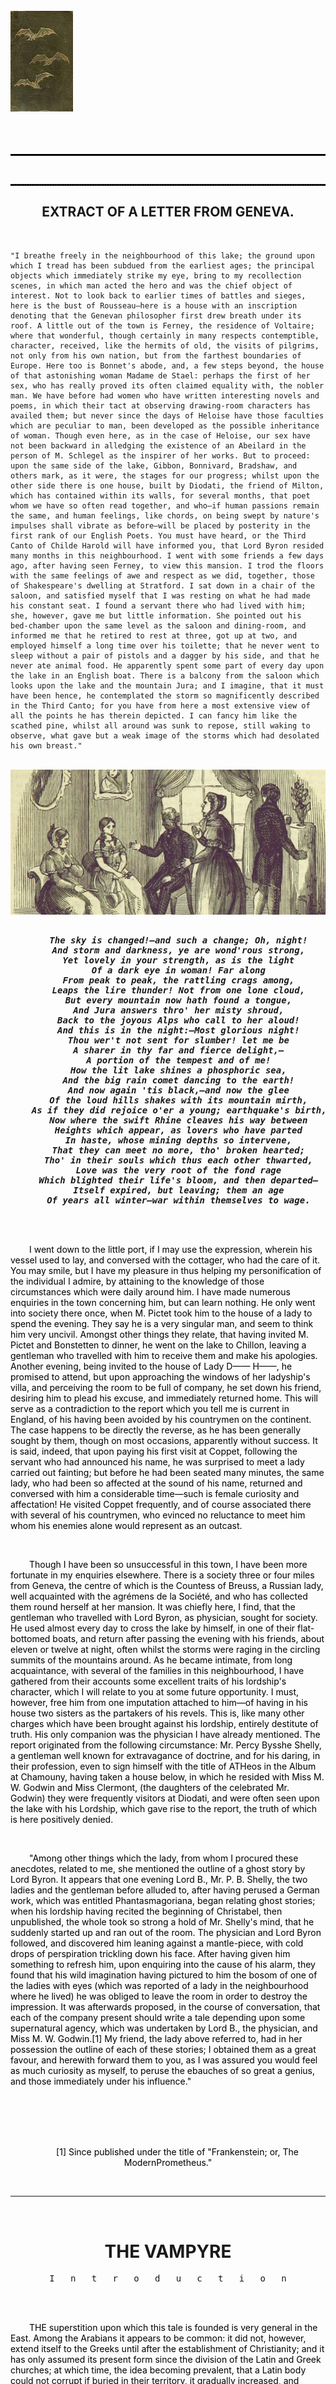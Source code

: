<html>
<head>
    <title>The Vampyre;A Tale</title>
    <!--Font style should be in head-->
    <style>
        p {
          color: rgb(0, 0, 0);
          text-indent: 30px;
          
        }
        </style>
</head>

<body style="background-color: rgb(229, 222, 157) ;">
        <!--My Info-->
        <pre style="color: rgb(5, 59, 5) ""><b>
                Name    : Anonto Kumar Borman Dipu
                Id      : 213-15-4299
                Section : PC-B

                Subject         : Writing an E-book
                Book Name       : The Vampyre;A Tale.
                Author          : John William Polidori
                <!--Hyper link practice: in hyperlink id tag we put (#) but declaring id we dont put #.Exp: #C2 in href but id=C2 -->
                Discription     : <p > <a href="#C2"><button>Click</button> </a></p>
                First page      : <p> <a href="#C3"><button>Click</button></a></p>
                Last page       : <p> <a href="#C4"><button>Click</button> </a></p>
             </b>
        </pre>
        <br>
        <br>
        <br>
        <!--Book Cover-->
        <img src="the_vampyre.webp"width="450px">
        <br>
        <br>
        <hr>
        <!--Font size declare-->
        <style>
                      h1{
                font-size:"400px "
        }
        </style>
        <br>
        <br>
  
<h1 id="C2" align="center"><i>The Vampyre;A tale.</i></h1>
<h2 align="center">By John William Polidori</h2>
<br>
<h4 align="center">LONDON</br>PRINTED FOR SHERWOOD, NEELY, AND JONES PATERNOSTER ROW</br><br>1819</h4>
<br>
<h5 align="center">[Entered at Stationers' Hall, March 27, 1819]<br>Gillet, Printer, Crown Court, Fleet Street,<br> London.</h5>

<!--Display image in center-->
<style>
    img {
      display: block;
      margin-left: auto;
      margin-right: auto;
    }
    </style>
 <!------------------------->
 <br>
 <br>
<br>
<br>
<br>
<br>
<br>
<br>
<br>
<img src="bat.jpeg" class="center"width="100px" >
<br>
<br>
<br>
<br>

<style>hr.new1{border-top:2px solid black }</style>
<hr class="new1"> <!---Calling-->
<br>

<!--Main story: -->

<style>hr.new2 { border-top: 2px dotted black;}</style>
<hr class="new2"><!---Calling-->
<h2 id="C3" align="center">EXTRACT  OF  A   LETTER  FROM    GENEVA.</h2>
<br>
<div class="chapter">
<p>


    "I breathe freely in the neighbourhood of this lake; the ground upon
    which I tread has been subdued from the earliest ages; the principal
    objects which immediately strike my eye, bring to my recollection
    scenes, in which man acted the hero and was the chief object of
    interest. Not to look back to earlier times of battles and sieges,
    here is the bust of Rousseau—here is a house with an inscription
    denoting that the Genevan philosopher first drew breath under its
    roof. A little out of the town is Ferney, the residence of Voltaire;
    where that wonderful, though certainly in many respects contemptible,
    character, received, like the hermits of old, the visits of pilgrims,
    not only from his own nation, but from the farthest boundaries of
    Europe. Here too is Bonnet's abode, and, a few steps beyond, the house
    of that astonishing woman Madame de Stael: perhaps the first of her
    sex, who has really proved its often claimed equality with, the nobler
    man. We have before had women who have written interesting novels and
    poems, in which their tact at observing drawing-room characters has
    availed them; but never since the days of Heloise have those faculties
    which are peculiar to man, been developed as the possible inheritance
    of woman. Though even here, as in the case of Heloise, our sex have
    not been backward in alledging the existence of an Abeilard in the
    person of M. Schlegel as the inspirer of her works. But to proceed:
    upon the same side of the lake, Gibbon, Bonnivard, Bradshaw, and
    others mark, as it were, the stages for our progress; whilst upon the
    other side there is one house, built by Diodati, the friend of Milton,
    which has contained within its walls, for several months, that poet
    whom we have so often read together, and who—if human passions remain
    the same, and human feelings, like chords, on being swept by nature's
    impulses shall vibrate as before—will be placed by posterity in the
    first rank of our English Poets. You must have heard, or the Third
    Canto of Childe Harold will have informed you, that Lord Byron resided
    many months in this neighbourhood. I went with some friends a few days
    ago, after having seen Ferney, to view this mansion. I trod the floors
    with the same feelings of awe and respect as we did, together, those
    of Shakespeare's dwelling at Stratford. I sat down in a chair of the
    saloon, and satisfied myself that I was resting on what he had made
    his constant seat. I found a servant there who had lived with him;
    she, however, gave me but little information. She pointed out his
    bed-chamber upon the same level as the saloon and dining-room, and
    informed me that he retired to rest at three, got up at two, and
    employed himself a long time over his toilette; that he never went to
    sleep without a pair of pistols and a dagger by his side, and that he
    never ate animal food. He apparently spent some part of every day upon
    the lake in an English boat. There is a balcony from the saloon which
    looks upon the lake and the mountain Jura; and I imagine, that it must
    have been hence, he contemplated the storm so magnificently described
    in the Third Canto; for you have from here a most extensive view of
    all the points he has therein depicted. I can fancy him like the
    scathed pine, whilst all around was sunk to repose, still waking to
    observe, what gave but a weak image of the storms which had desolated
    his own breast."
</p>
</div>
<br>
<img src="The-Vampyre.jpg">
<!--Background image-->
<style>
        
        pre{
                background-image: url(poem.jpg);
        }
        pre{
                font-size:"40px";
        }
</style>

<pre align="center"><i><b>
    The sky is changed!—and such a change; Oh, night!
    And storm and darkness, ye are wond'rous strong,
    Yet lovely in your strength, as is the light
    Of a dark eye in woman! Far along
    From peak to peak, the rattling crags among,
    Leaps the lire thunder! Not from one lone cloud,
    But every mountain now hath found a tongue,
    And Jura answers thro' her misty shroud,
    Back to the joyous Alps who call to her aloud!
    And this is in the night:—Most glorious night!
    Thou wer't not sent for slumber! let me be
    A sharer in thy far and fierce delight,—
    A portion of the tempest and of me!
    How the lit lake shines a phosphoric sea,
    And the big rain comet dancing to the earth!
    And now again 'tis black,—and now the glee
    Of the loud hills shakes with its mountain mirth,
    As if they did rejoice o'er a young; earthquake's birth,
    Now where the swift Rhine cleaves his way between
    Heights which appear, as lovers who have parted
    In haste, whose mining depths so intervene,
    That they can meet no more, tho' broken hearted;
    Tho' in their souls which thus each other thwarted,
    Love was the very root of the fond rage
    Which blighted their life's bloom, and then departed—
    Itself expired, but leaving; them an age
    Of years all winter—war within themselves to wage.
    </b>
    </i>

</pre>
<p>
    I went down to the little port, if I may use the expression, wherein
his vessel used to lay, and conversed with the cottager, who had the
care of it. You may smile, but I have my pleasure in thus helping my
personification of the individual I admire, by attaining to the
knowledge of those circumstances which were daily around him. I have
made numerous enquiries in the town concerning him, but can learn
nothing. He only went into society there once, when M. Pictet took him
to the house of a lady to spend the evening. They say he is a very
singular man, and seem to think him very uncivil. Amongst other things
they relate, that having invited M. Pictet and Bonstetten to dinner,
he went on the lake to Chillon, leaving a gentleman who travelled with
him to receive them and make his apologies. Another evening, being
invited to the house of Lady D—— H——, he promised to attend,
but upon approaching the windows of her ladyship's villa, and
perceiving the room to be full of company, he set down his friend,
desiring him to plead his excuse, and immediately returned home. This
will serve as a contradiction to the report which you tell me is
current in England, of his having been avoided by his countrymen on
the continent. The case happens to be directly the reverse, as he has
been generally sought by them, though on most occasions, apparently
without success. It is said, indeed, that upon paying his first visit
at Coppet, following the servant who had announced his name, he was
surprised to meet a lady carried out fainting; but before he had been
seated many minutes, the same lady, who had been so affected at the
sound of his name, returned and conversed with him a considerable
time—such is female curiosity and affectation! He visited Coppet
frequently, and of course associated there with several of his
countrymen, who evinced no reluctance to meet him whom his enemies
alone would represent as an outcast.
</p>
<br>
<p>
    
Though I have been so unsuccessful in this town, I have been more
fortunate in my enquiries elsewhere. There is a society three or four
miles from Geneva, the centre of which is the Countess of Breuss, a
Russian lady, well acquainted with the agrémens de la Société, and who
has collected them round herself at her mansion. It was chiefly here,
I find, that the gentleman who travelled with Lord Byron, as
physician, sought for society. He used almost every day to cross the
lake by himself, in one of their flat-bottomed boats, and return after
passing the evening with his friends, about eleven or twelve at night,
often whilst the storms were raging in the circling summits of the
mountains around. As he became intimate, from long acquaintance, with
several of the families in this neighbourhood, I have gathered from
their accounts some excellent traits of his lordship's character,
which I will relate to you at some future opportunity. I must,
however, free him from one imputation attached to him—of having in
his house two sisters as the partakers of his revels. This is, like
many other charges which have been brought against his lordship,
entirely destitute of truth. His only companion was the physician I
have already mentioned. The report originated from the following
circumstance: Mr. Percy Bysshe Shelly, a gentleman well known for
extravagance of doctrine, and for his daring, in their profession,
even to sign himself with the title of ATHeos in the Album at
Chamouny, having taken a house below, in which he resided with Miss M.
W. Godwin and Miss Clermont, (the daughters of the celebrated Mr.
Godwin) they were frequently visitors at Diodati, and were often seen
upon the lake with his Lordship, which gave rise to the report, the
truth of which is here positively denied.

</p>
<br>
<p>
    "Among other things which the lady, from whom I procured these
    anecdotes, related to me, she mentioned the outline of a ghost story
    by Lord Byron. It appears that one evening Lord B., Mr. P. B. Shelly,
    the two ladies and the gentleman before alluded to, after having
    perused a German work, which was entitled Phantasmagoriana, began
    relating ghost stories; when his lordship having recited the beginning
    of Christabel, then unpublished, the whole took so strong a hold of
    Mr. Shelly's mind, that he suddenly started up and ran out of the
    room. The physician and Lord Byron followed, and discovered him
    leaning against a mantle-piece, with cold drops of perspiration
    trickling down his face. After having given him something to refresh
    him, upon enquiring into the cause of his alarm, they found that his
    wild imagination having pictured to him the bosom of one of the ladies
    with eyes (which was reported of a lady in the neighbourhood where he
    lived) he was obliged to leave the room in order to destroy the
    impression. It was afterwards proposed, in the course of conversation,
    that each of the company present should write a tale depending upon
    some supernatural agency, which was undertaken by Lord B., the
    physician, and Miss M. W. Godwin.[1] My friend, the lady above
    referred to, had in her possession the outline of each of these
    stories; I obtained them as a great favour, and herewith forward them
    to you, as I was assured you would feel as much curiosity as myself,
    to peruse the ebauches of so great a genius, and those immediately
    under his influence."
</p>
<br>
<br>
<br>
<br>
<!--Footnote-->
<p align="center" class="footnote">[1] Since published under the title of "Frankenstein; or, The ModernPrometheus."</p>
<br>
<hr>
<br>
<h1 align="center">THE VAMPYRE</h1>
<pre align="center">I   n   t   r   o   d   u   c   t   i   o   n</pre>
<br>
<br>
<p>
    THE superstition upon which this tale is founded is very general in
the East. Among the Arabians it appears to be common: it did not,
however, extend itself to the Greeks until after the establishment of
Christianity; and it has only assumed its present form since the
division of the Latin and Greek churches; at which time, the idea
becoming prevalent, that a Latin body could not corrupt if buried in
their territory, it gradually increased, and formed the subject of
many wonderful stories, still extant, of the dead rising from their
graves, and feeding upon the blood of the young and beautiful. In the
West it spread, with some slight variation, all over Hungary, Poland,
Austria, and Lorraine, where the belief existed, that vampyres nightly
imbibed a certain portion of the blood of their victims, who became
emaciated, lost their strength, and speedily died of consumptions;
whilst these human blood-suckers fattened—and their veins became
distended to such a state of repletion, as to cause the blood to flow
from all the passages of their bodies, and even from the very pores of
their skins.
</p>
<p>
    
In the London Journal, of March, 1732, is a curious, and, of course,
credible account of a particular case of vampyrism, which is stated to
have occurred at Madreyga, in Hungary. It appears, that upon an
examination of the commander-in-chief and magistrates of the place,
they positively and unanimously affirmed, that, about five years
before, a certain Heyduke, named Arnold Paul, had been heard to say,
that, at Cassovia, on the frontiers of the Turkish Servia, he had been
tormented by a vampyre, but had found a way to rid himself of the
evil, by eating some of the earth out of the vampyre's grave, and
rubbing himself with his blood. This precaution, however, did not
prevent him from becoming a vampyre[2] himself; for, about twenty or
thirty days after his death and burial, many persons complained of
having been tormented by him, and a deposition was made, that four
persons had been deprived of life by his attacks. To prevent further
mischief, the inhabitants having consulted their Hadagni,[3] took up
the body, and found it (as is supposed to be usual in cases of
vampyrism) fresh, and entirely free from corruption, and emitting at
the mouth, nose, and ears, pure and florid blood. Proof having been
thus obtained, they resorted to the accustomed remedy. A stake was
driven entirely through the heart and body of Arnold Paul, at which he
is reported to have cried out as dreadfully as if he had been alive.
This done, they cut off his head, burned his body, and threw the ashes
into his grave. The same measures were adopted with the corses of
those persons who had previously died from vampyrism, lest they
should, in their turn, become agents upon others who survived them.

</p>
<br>
<p align="center"class="footnote">[2] The universal belief is, that a person sucked by a vampyre becomes a vampyre himself, and sucks in his turn.<br> <br>[3] Chief bailiff.</p>
<br>
<br>
<p>
    
This monstrous rodomontade is here related, because it seems better
adapted to illustrate the subject of the present observations than any
other instance which could be adduced. In many parts of Greece it is
considered as a sort of punishment after death, for some heinous crime
committed whilst in existence, that the deceased is not only doomed to
vampyrise, but compelled to confine his infernal visitations solely to
those beings he loved most while upon earth—those to whom he was bound
by ties of kindred and affection.—A supposition alluded to in the
"Giaour."

</p>
<br>
<br>
<pre align="center"><i><b>
    But first on earth, as Vampyre sent,
         Thy corse shall from its tomb be rent;
Then ghastly haunt the native place,
        And suck the blood of all thy race;
There from thy daughter, sister, wife,
        At midnight drain the stream of life;
Yet loathe the banquet which perforce
        Must feed thy livid living corse,
Thy victims, ere they yet expire,
        Shall know the demon for their sire;
As cursing thee, thou cursing them,
        Thy flowers are withered on the stem.
But one that for thy crime must fall,
        The youngest, best beloved of all,
Shall bless thee with a father's name—
        That word shall wrap thy heart in flame!
Yet thou must end thy task and mark
        Her cheek's last tinge—her eye's last spark,
And the last glassy glance must view
        Which freezes o'er its lifeless blue;
Then with unhallowed hand shall tear
        The tresses of her yellow hair,
Of which, in life a lock when shorn
        Affection's fondest pledge was worn—
But now is borne away by thee
        Memorial of thine agony!
Yet with thine own best blood shall drip;
        Thy gnashing tooth, and haggard lip;
Then stalking to thy sullen grave,
        Go—and with Gouls and Afrits rave,
Till these in horror shrink away
        From spectre more accursed than they.
        </b>
</i>
</pre>
<br>
<p>
    
Mr. Southey has also introduced in his wild but beautiful poem of
"Thalaba," the vampyre corse of the Arabian maid Oneiza, who is
represented as having returned from the grave for the purpose of
tormenting him she best loved whilst in existence. But this cannot be
supposed to have resulted from the sinfulness of her life, she being
pourtrayed throughout the whole of the tale as a complete type of
purity and innocence. The veracious Tournefort gives a long account in
his travels of several astonishing cases of vampyrism, to which he
pretends to have been an eyewitness; and Calmet, in his great work
upon this subject, besides a variety of anecdotes, and traditionary
narratives illustrative of its effects, has put forth some learned
dissertations, tending to prove it to be a classical, as well as
barbarian error.
</p>
<p>
Many curious and interesting notices on this singularly horrible
superstition might be added; though the present may suffice for the
limits of a note, necessarily devoted to explanation, and which may
now be concluded by merely remarking, that though the term Vampyre is
the one in most general acceptation, there are several others
synonymous with it, made use of in various parts of the world: as
Vroucolocha, Vardoulacha, Goul, Broucoloka, &amp;c.
</p>
<br>
<br>
<br>
<hr>
<br>
<h1 align="center">THE VAMPYRE</h1>
<br>
<hr align="center">
<br>
<p>
        
IT happened that in the midst of the dissipations attendant upon a
London winter, there appeared at the various parties of the leaders of
the ton a nobleman, more remarkable for his singularities, than his
rank. He gazed upon the mirth around him, as if he could not
participate therein. Apparently, the light laughter of the fair only
attracted his attention, that he might by a look quell it, and throw
fear into those breasts where thoughtlessness reigned. Those who felt
this sensation of awe, could not explain whence it arose: some
attributed it to the dead grey eye, which, fixing upon the object's
face, did not seem to penetrate, and at one glance to pierce through
to the inward workings of the heart; but fell upon the cheek with a
leaden ray that weighed upon the skin it could not pass. His
peculiarities caused him to be invited to every house; all wished to
see him, and those who had been accustomed to violent excitement, and
now felt the weight of ennui, were pleased at having something in
their presence capable of engaging their attention. In spite of the
deadly hue of his face, which never gained a warmer tint, either from
the blush of modesty, or from the strong emotion of passion, though
its form and outline were beautiful, many of the female hunters after
notoriety attempted to win his attentions, and gain, at least, some
marks of what they might term affection: Lady Mercer, who had been the
mockery of every monster shewn in drawing-rooms since her marriage,
threw herself in his way, and did all but put on the dress of a
mountebank, to attract his notice:—though in vain:—when she
stood before him, though his eyes were apparently fixed upon her's,
still it seemed as if they were unperceived;—even her unappalled
impudence was baffled, and she left the field. But though the common
adultress could not influence even the guidance of his eyes, it was
not that the female sex was indifferent to him: yet such was the
apparent caution with which he spoke to the virtuous wife and innocent
daughter, that few knew he ever addressed himself to females. He had,
however, the reputation of a winning tongue; and whether it was that
it even overcame the dread of his singular character, or that they
were moved by his apparent hatred of vice, he was as often among those
females who form the boast of their sex from their domestic virtues,
as among those who sully it by their vices.

</p>
<p>

    

        About the same time, there came to London a young gentleman of the
        name of Aubrey: he was an orphan left with an only sister in the
        possession of great wealth, by parents who died while he was yet in
        childhood. Left also to himself by guardians, who thought it their
        duty merely to take care of his fortune, while they relinquished the
        more important charge of his mind to the care of mercenary subalterns,
        he cultivated more his imagination than his judgment. He had, hence,
        that high romantic feeling of honour and candour, which daily ruins so
        many milliners' apprentices. He believed all to sympathise with
        virtue, and thought that vice was thrown in by Providence merely for
        the picturesque effect of the scene, as we see in romances: he thought
        that the misery of a cottage merely consisted in the vesting of
        clothes, which were as warm, but which were better adapted to the
        painter's eye by their irregular folds and various coloured patches.
        He thought, in fine, that the dreams of poets were the realities of
        life. He was handsome, frank, and rich: for these reasons, upon his
        entering into the gay circles, many mothers surrounded him, striving
        which should describe with least truth their languishing or romping
        favourites: the daughters at the same time, by their brightening
        countenances when he approached, and by their sparkling eyes, when he
        opened his lips, soon led him into false notions of his talents and
        his merit. Attached as he was to the romance of his solitary hours,
        he was startled at finding, that, except in the tallow and wax candles
        that flickered, not from the presence of a ghost, but from want of
        snuffing, there was no foundation in real life for any of that
        congeries of pleasing pictures and descriptions contained in those
        volumes, from which he had formed his study. Finding, however, some
        compensation in his gratified vanity, he was about to relinquish his
        dreams, when the extraordinary being we have above described, crossed
        him in his career.
        
</p>

<p>
        
He watched him; and the very impossibility of forming an idea of the
character of a man entirely absorbed in himself, who gave few other
signs of his observation of external objects, than the tacit assent to
their existence, implied by the avoidance of their contact: allowing
his imagination to picture every thing that flattered its propensity
to extravagant ideas, he soon formed this object into the hero of a
romance, and determined to observe the offspring of his fancy, rather
than the person before him. He became acquainted with him, paid him
attentions, and so far advanced upon his notice, that his presence was
always recognised. He gradually learnt that Lord Ruthven's affairs
were embarrassed, and soon found, from the notes of preparation in
—— Street, that he was about to travel. Desirous of gaining some
information respecting this singular character, who, till now, had
only whetted his curiosity, he hinted to his guardians, that it was
time for him to perform the tour, which for many generations has been
thought necessary to enable the young to take some rapid steps in the
career of vice towards putting themselves upon an equality with the
aged, and not allowing them to appear as if fallen from the skies,
whenever scandalous intrigues are mentioned as the subjects of
pleasantry or of praise, according to the degree of skill shewn in
carrying them on. They consented: and Aubrey immediately mentioning
his intentions to Lord Ruthven, was surprised to receive from him a
proposal to join him. Flattered by such a mark of esteem from him,
who, apparently, had nothing in common with other men, he gladly
accepted it, and in a few days they had passed the circling waters.

</p>

<p>
        
Hitherto, Aubrey had had no opportunity of studying Lord Ruthven's
character, and now he found, that, though many more of his actions
were exposed to his view, the results offered different conclusions
from the apparent motives to his conduct. His companion was profuse
in his liberality;—the idle, the vagabond, and the beggar, received
from his hand more than enough to relieve their immediate wants. But
Aubrey could not avoid remarking, that it was not upon the virtuous,
reduced to indigence by the misfortunes attendant even upon virtue,
that he bestowed his alms;—these were sent from the door with
hardly suppressed sneers; but when the profligate came to ask
something, not to relieve his wants, but to allow him to wallow in his
lust, or to sink him still deeper in his iniquity, he was sent away
with rich charity. This was, however, attributed by him to the greater
importunity of the vicious, which generally prevails over the retiring
bashfulness of the virtuous indigent. There was one circumstance about
the charity of his Lordship, which was still more impressed upon his
mind: all those upon whom it was bestowed, inevitably found that there
was a curse upon it, for they were all either led to the scaffold, or
sunk to the lowest and the most abject misery. At Brussels and other
towns through which they passed, Aubrey was surprized at the apparent
eagerness with which his companion sought for the centres of all
fashionable vice; there he entered into all the spirit of the faro
table: he betted, and always gambled with success, except where the
known sharper was his antagonist, and then he lost even more than he
gained; but it was always with the same unchanging face, with which he
generally watched the society around: it was not, however, so when he
encountered the rash youthful novice, or the luckless father of a
numerous family; then his very wish seemed fortune's law—this
apparent abstractedness of mind was laid aside, and his eyes sparkled
with more fire than that of the cat whilst dallying with the
half-dead mouse. In every town, he left the formerly affluent youth,
torn from the circle he adorned, cursing, in the solitude of a
dungeon, the fate that had drawn him within the reach of this fiend;
whilst many a father sat frantic, amidst the speaking looks of mute
hungry children, without a single farthing of his late immense wealth,
wherewith to buy even sufficient to satisfy their present craving. Yet
he took no money from the gambling table; but immediately lost, to the
ruiner of many, the last gilder he had just snatched from the
convulsive grasp of the innocent: this might but be the result of a
certain degree of knowledge, which was not, however, capable of
combating the cunning of the more experienced. Aubrey often wished to
represent this to his friend, and beg him to resign that charity and
pleasure which proved the ruin of all, and did not tend to his own
profit;—but he delayed it—for each day he hoped his friend would
give him some opportunity of speaking frankly and openly to him;
however, this never occurred. Lord Ruthven in his carriage, and amidst
the various wild and rich scenes of nature, was always the same: his
eye spoke less than his lip; and though Aubrey was near the object of
his curiosity, he obtained no greater gratification from it than the
constant excitement of vainly wishing to break that mystery, which to
his exalted imagination began to assume the appearance of something
supernatural.

</p>
<p>
        
They soon arrived at Rome, and Aubrey for a time lost sight of his
companion; he left him in daily attendance upon the morning circle of
an Italian countess, whilst he went in search of the memorials of
another almost deserted city. Whilst he was thus engaged, letters
arrived from England, which he opened with eager impatience; the first
was from his sister, breathing nothing but affection; the others were
from his guardians, the latter astonished him; if it had before
entered into his imagination that there was an evil power resident in
his companion, these seemed to give him sufficient reason for the
belief. His guardians insisted upon his immediately leaving his
friend, and urged, that his character was dreadfully vicious, for that
the possession of irresistible powers of seduction, rendered his
licentious habits more dangerous to society. It had been discovered,
that his contempt for the adultress had not originated in hatred of
her character; but that he had required, to enhance his gratification,
that his victim, the partner of his guilt, should be hurled from the
pinnacle of unsullied virtue, down to the lowest abyss of infamy and
degradation: in fine, that all those females whom he had sought,
apparently on account of their virtue, had, since his departure,
thrown even the mask aside, and had not scrupled to expose the whole
deformity of their vices to the public gaze.

</p>
<p>
        
Aubrey determined upon leaving one, whose character had not yet shown
a single bright point on which to rest the eye. He resolved to invent
some plausible pretext for abandoning him altogether, purposing, in
the mean while, to watch him more closely, and to let no slight
circumstances pass by unnoticed. He entered into the same circle, and
soon perceived, that his Lordship was endeavouring to work upon the
inexperience of the daughter of the lady whose house he chiefly
frequented. In Italy, it is seldom that an unmarried female is met
with in society; he was therefore obliged to carry on his plans in
secret; but Aubrey's eye followed him in all his windings, and soon
discovered that an assignation had been appointed, which would most
likely end in the ruin of an innocent, though thoughtless girl. Losing
no time, he entered the apartment of Lord Ruthven, and abruptly asked
him his intentions with respect to the lady, informing him at the same
time that he was aware of his being about to meet her that very night.
Lord Ruthven answered, that his intentions were such as he supposed
all would have upon such an occasion; and upon being pressed whether
he intended to marry her, merely laughed. Aubrey retired; and,
immediately writing a note, to say, that from that moment he must
decline accompanying his Lordship in the remainder of their proposed
tour, he ordered his servant to seek other apartments, and calling
upon the mother of the lady, informed her of all he knew, not only
with regard to her daughter, but also concerning the character of his
Lordship. The assignation was prevented. Lord Ruthven next day merely
sent his servant to notify his complete assent to a separation; but
did not hint any suspicion of his plans having been foiled by Aubrey's
interposition.

</p>
<p>
        Having left Rome, Aubrey directed his steps towards Greece, and
        crossing the Peninsula, soon found himself at Athens. He then fixed
        his residence in the house of a Greek; and soon occupied himself in
        tracing the faded records of ancient glory upon monuments that
        apparently, ashamed of chronicling the deeds of freemen only before
        slaves, had hidden themselves beneath the sheltering soil or many
        coloured lichen. Under the same roof as himself, existed a being, so
        beautiful and delicate, that she might have formed the model for a
        painter wishing to pourtray on canvass the promised hope of the
        faithful in Mahomet's paradise, save that her eyes spoke too much mind
        for any one to think she could belong to those who had no souls. As
        she danced upon the plain, or tripped along the mountain's side, one
        would have thought the gazelle a poor type of her beauties; for who
        would have exchanged her eye, apparently the eye of animated nature,
        for that sleepy luxurious look of the animal suited but to the taste
        of an epicure. The light step of Ianthe often accompanied Aubrey in
        his search after antiquities, and often would the unconscious girl,
        engaged in the pursuit of a Kashmere butterfly, show the whole beauty
        of her form, floating as it were upon the wind, to the eager gaze of
        him, who forgot the letters he had just decyphered upon an almost
        effaced tablet, in the contemplation of her sylph-like figure. Often
        would her tresses falling, as she flitted around, exhibit in the sun's
        ray such delicately brilliant and swiftly fading hues, it might well
        excuse the forgetfulness of the antiquary, who let escape from his
        mind the very object he had before thought of vital importance to the
        proper interpretation of a passage in Pausanias. But why attempt to
        describe charms which all feel, but none can appreciate?—It was
        innocence, youth, and beauty, unaffected by crowded drawing-rooms and
        stifling balls. Whilst he drew those remains of which he wished to
        preserve a memorial for his future hours, she would stand by, and
        watch the magic effects of his pencil, in tracing the scenes of her
        native place; she would then describe to him the circling dance upon
        the open plain, would paint, to him in all the glowing colours of
        youthful memory, the marriage pomp she remembered viewing in her
        infancy; and then, turning to subjects that had evidently made a
        greater impression upon her mind, would tell him all the supernatural
        tales of her nurse. Her earnestness and apparent belief of what she
        narrated, excited the interest even of Aubrey; and often as she told
        him the tale of the living vampyre, who had passed years amidst his
        friends, and dearest ties, forced every year, by feeding upon the life
        of a lovely female to prolong his existence for the ensuing months,
        his blood would run cold, whilst he attempted to laugh her out of such
        idle and horrible fantasies; but Ianthe cited to him the names of old
        men, who had at last detected one living among themselves, after
        several of their near relatives and children had been found marked
        with the stamp of the fiend's appetite; and when she found him so
        incredulous, she begged of him to believe her, for it had been,
        remarked, that those who had dared to question their existence, always
        had some proof given, which obliged them, with grief and
        heartbreaking, to confess it was true. She detailed to him the
        traditional appearance of these monsters, and his horror was
        increased, by hearing a pretty accurate description of Lord Ruthven;
        he, however, still persisted in persuading her, that there could be no
        truth in her fears, though at the same time he wondered at the many
        coincidences which had all tended to excite a belief in the
        supernatural power of Lord Ruthven.
    <img src="1bce5485b4e763e0cc089f94baf087df--gothic-horror-horror-art.jpg"width="150px">
        

</p>
<p>
       
Aubrey began to attach himself more and more to Ianthe; her innocence,
so contrasted with all the affected virtues of the women among whom he
had sought for his vision of romance, won his heart; and while he
ridiculed the idea of a young man of English habits, marrying an
uneducated Greek girl, still he found himself more and more attached
to the almost fairy form before him. He would tear himself at times
from her, and, forming a plan for some antiquarian research, he would
depart, determined not to return until his object was attained; but he
always found it impossible to fix his attention upon the ruins around
him, whilst in his mind he retained an image that seemed alone the
rightful possessor of his thoughts. Ianthe was unconscious of his
love, and was ever the same frank infantile being he had first known.
She always seemed to part from him with reluctance; but it was because
she had no longer any one with whom she could visit her favourite
haunts, whilst her guardian was occupied in sketching or uncovering
some fragment which had yet escaped the destructive hand of time. She
had appealed to her parents on the subject of Vampyres, and they both,
with several present, affirmed their existence, pale with horror at
the very name. Soon after, Aubrey determined to proceed upon one of
his excursions, which was to detain him for a few hours; when they
heard the name of the place, they all at once begged of him not to
return at night, as he must necessarily pass through a wood, where no
Greek would ever remain, after the day had closed, upon any
consideration. They described it as the resort of the vampyres in
their nocturnal orgies, and denounced the most heavy evils as
impending upon him who dared to cross their path. Aubrey made light of
their representations, and tried to laugh them out of the idea; but
when he saw them shudder at his daring thus to mock a superior,
infernal power, the very name of which apparently made their blood
freeze, he was silent.
<hr class="chap">
<!--Middle underline style-->
 
</p>
<p>
        
Next morning Aubrey set off upon his excursion unattended; he was
surprised to observe the melancholy face of his host, and was
concerned to find that his words, mocking the belief of those horrible
fiends, had inspired them with such terror. When he was about to
depart, Ianthe came to the side of his horse, and earnestly begged of
him to return, ere night allowed the power of these beings to be put
in action;—he promised. He was, however, so occupied in his
research, that he did not perceive that day-light would soon end, and
that in the horizon there was one of those specks which, in the warmer
climates, so rapidly gather into a tremendous mass, and pour all their
rage upon the devoted country.—He at last, however, mounted his
horse, determined to make up by speed for his delay: but it was too
late. Twilight, in these southern climates, is almost unknown;
immediately the sun sets, night begins: and ere he had advanced far,
the power of the storm was above—its echoing thunders had scarcely
an interval of rest—its thick heavy rain forced its way through the
canopying foliage, whilst the blue forked lightning seemed to fall and
radiate at his very feet. Suddenly his horse took fright, and he was
carried with dreadful rapidity through the entangled forest. The
animal at last, through fatigue, stopped, and he found, by the glare
of lightning, that he was in the neighbourhood of a hovel that hardly
lifted itself up from the masses of dead leaves and brushwood which
surrounded it. Dismounting, he approached, hoping to find some one to
guide him to the town, or at least trusting to obtain shelter from the
pelting of the storm. As he approached, the thunders, for a moment
silent, allowed him to hear the dreadful shrieks of a woman mingling
with the stifled, exultant mockery of a laugh, continued in one almost
unbroken sound;—he was startled: but, roused by the thunder which
again rolled over his head, he, with a sudden effort, forced open the
door of the hut. He found himself in utter darkness: the sound,
however, guided him. He was apparently unperceived; for, though he
called, still the sounds continued, and no notice was taken of him. He
found himself in contact with some one, whom he immediately seized;
when a voice cried, "Again baffled!" to which a loud laugh succeeded;
and he felt himself grappled by one whose strength seemed superhuman:
determined to sell his life as dearly as he could, he struggled; but
it was in vain: he was lifted from his feet and hurled with enormous
force against the ground:—his enemy threw himself upon him, and
kneeling upon his breast, had placed his hands upon his throat—when
the glare of many torches penetrating through the hole that gave
light in the day, disturbed him;—he instantly rose, and, leaving his
prey, rushed through the door, and in a moment the crashing of the
branches, as he broke through the wood, was no longer heard. The storm
was now still; and Aubrey, incapable of moving, was soon heard by
those without. They entered; the light of their torches fell upon the
mud walls, and the thatch loaded on every individual straw with heavy
flakes of soot. At the desire of Aubrey they searched for her who had
attracted him by her cries; he was again left in darkness; but what
was his horror, when the light of the torches once more burst upon
him, to perceive the airy form of his fair conductress brought in a
lifeless corse. He shut his eyes, hoping that it was but a vision
arising from his disturbed imagination; but he again saw the same
form, when he unclosed them, stretched by his side. There was no
colour upon her cheek, not even upon her lip; yet there was a
stillness about her face that seemed almost as attaching as the life
that once dwelt there:—upon her neck and breast was blood, and upon
her throat were the marks of teeth having opened the vein:—to this
the men pointed, crying, simultaneously struck with horror, "A
Vampyre! a Vampyre!" A litter was quickly formed, and Aubrey was laid
by the side of her who had lately been to him the object of so many
bright and fairy visions, now fallen with the flower of life that had
died within her. He knew not what his thoughts were—his mind was
benumbed and seemed to shun reflection, and take refuge in
vacancy—he held almost unconsciously in his hand a naked dagger of a
particular construction, which had been found in the hut. They were
soon met by different parties who had been engaged in the search of
her whom a mother had missed. Their lamentable cries, as they
approached the city, forewarned the parents of some dreadful
catastrophe. —To describe their grief would be impossible; but when
they ascertained the cause of their child's death, they looked at
Aubrey, and pointed to the corse. They were inconsolable; both died
broken-hearted.

</p>
<p>

        Aubrey being put to bed was seized with a most violent fever, and was
        often delirious; in these intervals he would call upon Lord Ruthven
        and upon Ianthe—by some unaccountable combination he seemed to beg
        of his former companion to spare the being he loved. At other times he
        would imprecate maledictions upon his head, and curse him as her
        destroyer. Lord Ruthven, chanced at this time to arrive at Athens,
        and, from whatever motive, upon hearing of the state of Aubrey,
        immediately placed himself in the same house, and became his constant
        attendant. When the latter recovered from his delirium, he was
        horrified and startled at the sight of him whose image he had now
        combined with that of a Vampyre; but Lord Ruthven, by his kind words,
        implying almost repentance for the fault that had caused their
        separation, and still more by the attention, anxiety, and care which
        he showed, soon reconciled him to his presence. His lordship seemed
        quite changed; he no longer appeared that apathetic being who had so
        astonished Aubrey; but as soon as his convalescence began to be rapid,
        he again gradually retired into the same state of mind, and Aubrey
        perceived no difference from the former man, except that at times he
        was surprised to meet his gaze fixed intently upon him, with a smile
        of malicious exultation playing upon his lips: he knew not why, but
        this smile haunted him. During the last stage of the invalid's
        recovery, Lord Ruthven was apparently engaged in watching the tideless
        waves raised by the cooling breeze, or in marking the progress of
        those orbs, circling, like our world, the moveless sun;—indeed, he
        appeared to wish to avoid the eyes of all.
        
</p>
<p>
     
Aubrey's mind, by this shock, was much weakened, and that elasticity
of spirit which had once so distinguished him now seemed to have fled
for ever. He was now as much a lover of solitude and silence as Lord
Ruthven; but much as he wished for solitude, his mind could not find
it in the neighbourhood of Athens; if he sought it amidst the ruins he
had formerly frequented, Ianthe's form stood by his side—if he
sought it in the woods, her light step would appear wandering amidst
the underwood, in quest of the modest violet; then suddenly turning
round, would show, to his wild imagination, her pale face and wounded
throat, with a meek smile upon her lips. He determined to fly scenes,
every feature of which created such bitter associations in his mind.
He proposed to Lord Ruthven, to whom he held himself bound by the
tender care he had taken of him during his illness, that they should
visit those parts of Greece neither had yet seen. They travelled in
every direction, and sought every spot to which a recollection could
be attached: but though they thus hastened from place to place, yet
they seemed not to heed what they gazed upon. They heard much of
robbers, but they gradually began to slight these reports, which they
imagined were only the invention of individuals, whose interest it was
to excite the generosity of those whom they defended from pretended
dangers. In consequence of thus neglecting the advice of the
inhabitants, on one occasion they travelled with only a few guards,
more to serve as guides than as a defence. Upon entering, however, a
narrow defile, at the bottom of which was the bed of a torrent, with
large masses of rock brought down from the neighbouring precipices,
they had reason to repent their negligence; for scarcely were the
whole of the party engaged in the narrow pass, when they were startled
by the whistling of bullets close to their heads, and by the echoed
report of several guns. In an instant their guards had left them, and,
placing themselves behind rocks, had begun to fire in the direction
whence the report came. Lord Ruthven and Aubrey, imitating their
example, retired for a moment behind the sheltering turn of the
defile: but ashamed of being thus detained by a foe, who with
insulting shouts bade them advance, and being exposed to unresisting
slaughter, if any of the robbers should climb above and take them in
the rear, they determined at once to rush forward in search of the
enemy. Hardly had they lost the shelter of the rock, when Lord Ruthven
received a shot in the shoulder, which brought him to the ground.
Aubrey hastened to his assistance; and, no longer heeding the contest
or his own peril, was soon surprised by seeing the robbers' faces
around him—his guards having, upon Lord Ruthven's being wounded,
immediately thrown up their arms and surrendered.
   
</p>
<p>
        
By promises of great reward, Aubrey soon induced them to convey his
wounded friend to a neighbouring cabin; and having agreed upon a
ransom, he was no more disturbed by their presence—they being
content merely to guard the entrance till their comrade should return
with the promised sum, for which he had an order. Lord Ruthven's
strength rapidly decreased; in two days mortification ensued, and
death seemed advancing with hasty steps. His conduct and appearance
had not changed; he seemed as unconscious of pain as he had been of
the objects about him: but towards the close of the last evening, his
mind became apparently uneasy, and his eye often fixed upon Aubrey,
who was induced to offer his assistance with more than usual
earnestness—"Assist me! you may save me—you may do more than
that—I mean not my life, I heed the death of my existence as little
as that of the passing day; but you may save my honour, your friend's
honour."—"How? tell me how? I would do any thing," replied Aubrey.—"I
need but little—my life ebbs apace—I cannot explain the
whole—but if you would conceal all you know of me, my honour were
free from stain in the world's mouth—and if my death were unknown
for some time in England—I—I—but life."—"It shall not be
known."—"Swear!" cried the dying man, raising himself with exultant
violence, "Swear by all your soul reveres, by all your nature fears,
swear that, for a year and a day you will not impart your knowledge of
my crimes or death to any living being in any way, whatever may
happen, or whatever you may see. "—His eyes seemed bursting from
their sockets: "I swear!" said Aubrey; he sunk laughing upon his
pillow, and breathed no more.

</p>
<p>

        Aubrey retired to rest, but did not sleep; the many circumstances
        attending his acquaintance with this man rose upon his mind, and he
        knew not why; when he remembered his oath a cold shivering came over
        him, as if from the presentiment of something horrible awaiting him.
        Rising early in the morning, he was about to enter the hovel in which
        he had left the corpse, when a robber met him, and informed him that
        it was no longer there, having been conveyed by himself and comrades,
        upon his retiring, to the pinnacle of a neighbouring mount, according
        to a promise they had given his lordship, that it should be exposed to
        the first cold ray of the moon that rose after his death. Aubrey
        astonished, and taking several of the men, determined to go and bury
        it upon the spot where it lay. But, when he had mounted to the summit
        he found no trace of either the corpse or the clothes, though the
        robbers swore they pointed out the identical rock on which they had
        laid the body. For a time his mind was bewildered in conjectures, but
        he at last returned, convinced that they had buried the corpse for the
        sake of the clothes.
        
</p>
<img src="va.jpeg"width="400px">
<p>
        
Weary of a country in which he had met with such terrible misfortunes,
and in which all apparently conspired to heighten that superstitious
melancholy that had seized upon his mind, he resolved to leave it, and
soon arrived at Smyrna. While waiting for a vessel to convey him to
Otranto, or to Naples, he occupied himself in arranging those effects
he had with him belonging to Lord Ruthven. Amongst other things there
was a case containing several weapons of offence, more or less adapted
to ensure the death of the victim. There were several daggers and
ataghans. Whilst turning them over, and examining their curious forms,
what was his surprise at finding a sheath apparently ornamented in the
same style as the dagger discovered in the fatal hut—he
shuddered—hastening to gain further proof, he found the weapon, and
his horror may be imagined when he discovered that it fitted, though
peculiarly shaped, the sheath he held in his hand. His eyes seemed to
need no further certainty—they seemed gazing to be bound to the
dagger; yet still he wished to disbelieve; but the particular form,
the same varying tints upon the haft and sheath were alike in
splendour on both, and left no room for doubt; there were also drops
of blood on each.

</p>
<p>
        
He left Smyrna, and on his way home, at Rome, his first inquiries were
concerning the lady he had attempted to snatch from Lord Ruthven's
seductive arts. Her parents were in distress, their fortune ruined,
and she had not been heard of since the departure of his lordship.
Aubrey's mind became almost broken under so many repeated horrors; he
was afraid that this lady had fallen a victim to the destroyer of
Ianthe. He became morose and silent; and his only occupation consisted
in urging the speed of the postilions, as if he were going to save the
life of some one he held dear. He arrived at Calais; a breeze, which
seemed obedient to his will, soon wafted him to the English shores;
and he hastened to the mansion of his fathers, and there, for a
moment, appeared to lose, in the embraces and caresses of his sister,
all memory of the past. If she before, by her infantine caresses, had
gained his affection, now that the woman began to appear, she was
still more attaching as a companion.

</p>
<p>
        
Miss Aubrey had not that winning grace which gains the gaze and
applause of the drawing-room assemblies. There was none of that light
brilliancy which only exists in the heated atmosphere of a crowded
apartment. Her blue eye was never lit up by the levity of the mind
beneath. There was a melancholy charm about it which did not seem to
arise from misfortune, but from some feeling within, that appeared to
indicate a soul conscious of a brighter realm. Her step was not that
light footing, which strays where'er a butterfly or a colour may
attract—it was sedate and pensive. When alone, her face was never
brightened by the smile of joy; but when her brother breathed to her
his affection, and would in her presence forget those griefs she knew
destroyed his rest, who would have exchanged her smile for that of the
voluptuary? It seemed as if those eyes,—that face were then playing
in the light of their own native sphere. She was yet only eighteen,
and had not been presented to the world, it having been thought by her
guardians more fit that her presentation should be delayed until her
brother's return from the continent, when he might be her protector.
It was now, therefore, resolved that the next drawing-room, which was
fast approaching, should be the epoch of her entry into the "busy
scene." Aubrey would rather have remained in the mansion of his
fathers, and fed upon the melancholy which overpowered him. He could
not feel interest about the frivolities of fashionable strangers, when
his mind had been so torn by the events he had witnessed; but he
determined to sacrifice his own comfort to the protection of his
sister. They soon arrived in town, and prepared for the next day,
which had been announced as a drawing-room.

</p>


<p>
        
The crowd was excessive—a drawing-room had not been held for a long
time, and all who were anxious to bask in the smile of royalty,
hastened thither. Aubrey was there with his sister. While he was
standing in a corner by himself, heedless of all around him, engaged
in the remembrance that the first time he had seen Lord Ruthven was in
that very place—he felt himself suddenly seized by the arm, and a
voice he recognized too well, sounded in his ear—"Remember your
oath." He had hardly courage to turn, fearful of seeing a spectre
that would blast him, when he perceived, at a little distance, the
same figure which had attracted his notice on this spot upon his first
entry into society. He gazed till his limbs almost refusing to bear
their weight, he was obliged to take the arm of a friend, and forcing
a passage through the crowd, he threw himself into his carriage, and
was driven home. He paced the room with hurried steps, and fixed his
hands upon his head, as if he were afraid his thoughts were bursting
from his brain. Lord Ruthven again before him—circumstances started
up in dreadful array—the dagger—his oath.—He roused himself, he
could not believe it possible—the dead rise again!—He thought his
imagination had conjured up the image his mind was resting upon. It
was impossible that it could be real—he determined, therefore, to
go again into society; for though he attempted to ask concerning Lord
Ruthven, the name hung upon his lips, and he could not succeed in
gaining information. He went a few nights after with his sister to the
assembly of a near relation. Leaving her under the protection of a
matron, he retired into a recess, and there gave himself up to his own
devouring thoughts. Perceiving, at last, that many were leaving, he
roused himself, and entering another room, found his sister surrounded
by several, apparently in earnest conversation; he attempted to pass
and get near her, when one, whom he requested to move, turned round,
and revealed to him those features he most abhorred. He sprang
forward, seized his sister's arm, and, with hurried step, forced her
towards the street: at the door he found himself impeded by the crowd
of servants who were waiting for their lords; and while he was engaged
in passing them, he again heard that voice whisper close to
him—"Remember your oath!"—He did not dare to turn, but, hurrying his
sister, soon reached home.

</p>
<p>
        
Aubrey became almost distracted. If before his mind had been absorbed
by one subject, how much more completely was it engrossed, now that
the certainty of the monster's living again pressed upon his thoughts.
His sister's attentions were now unheeded, and it was in vain that she
intreated him to explain to her what had caused his abrupt conduct. He
only uttered a few words, and those terrified her. The more he
thought, the more he was bewildered. His oath startled him;—was he
then to allow this monster to roam, bearing ruin upon his breath,
amidst all he held dear, and not avert its progress? His very sister
might have been touched by him. But even if he were to break his oath,
and disclose his suspicions, who would believe him? He thought of
employing his own hand to free the world from such a wretch; but
death, he remembered, had been already mocked. For days he remained in
this state; shut up in his room, he saw no one, and ate only when his
sister came, who, with eyes streaming with tears, besought him, for
her sake, to support nature. At last, no longer capable of bearing
stillness and solitude, he left his house, roamed from street to
street, anxious to fly that image which haunted him. His dress became
neglected, and he wandered, as often exposed to the noon-day sun as to
the midnight damps. He was no longer to be recognized; at first he
returned with the evening to the house; but at last he laid him down
to rest wherever fatigue overtook him. His sister, anxious for his
safety, employed people to follow him; but they were soon distanced by
him who fled from a pursuer swifter than any—from thought. His
conduct, however, suddenly changed. Struck with the idea that he left
by his absence the whole of his friends, with a fiend amongst them, of
whose presence they were unconscious, he determined to enter again
into society, and watch him closely, anxious to forewarn, in spite of
his oath, all whom Lord Ruthven approached with intimacy. But when he
entered into a room, his haggard and suspicious looks were so
striking, his inward shudderings so visible, that his sister was at
last obliged to beg of him to abstain from seeking, for her sake, a
society which affected him so strongly. When, however, remonstrance
proved unavailing, the guardians thought proper to interpose, and,
fearing that his mind was becoming alienated, they thought it high
time to resume again that trust which had been before imposed upon
them by Aubrey's parents.

</p>
<p>
        
Desirous of saving him from the injuries and sufferings he had daily
encountered in his wanderings, and of preventing him from exposing to
the general eye those marks of what they considered folly, they
engaged a physician to reside in the house, and take constant care of
him. He hardly appeared to notice it, so completely was his mind
absorbed by one terrible subject. His incoherence became at last so
great, that he was confined to his chamber. There he would often lie
for days, incapable of being roused. He had become emaciated, his eyes
had attained a glassy lustre;—the only sign of affection and
recollection remaining displayed itself upon the entry of his sister;
then he would sometimes start, and, seizing her hands, with looks that
severely afflicted her, he would desire her not to touch him. "Oh, do
not touch him—if your love for me is aught, do not go near him!"
When, however, she inquired to whom he referred, his only answer was,
"True! true!" and again he sank into a state, whence not even she could
rouse him. This lasted many months: gradually, however, as the year
was passing, his incoherences became less frequent, and his mind threw
off a portion of its gloom, whilst his guardians observed, that
several times in the day he would count upon his fingers a definite
number, and then smile.

</p>
<p>
        
The time had nearly elapsed, when, upon the last day of the year, one
of his guardians entering his room, began to converse with his
physician upon the melancholy circumstance of Aubrey's being in so
awful a situation, when his sister was going next day to be married.
Instantly Aubrey's attention was attracted; he asked anxiously to
whom. Glad of this mark of returning intellect, of which they feared
he had been deprived, they mentioned the name of the Earl of Marsden.
Thinking this was a young Earl whom he had met with in society, Aubrey
seemed pleased, and astonished them still more by his expressing his
intention to be present at the nuptials, and desiring to see his
sister. They answered not, but in a few minutes his sister was with
him. He was apparently again capable of being affected by the
influence of her lovely smile; for he pressed her to his breast, and
kissed her cheek, wet with tears, flowing at the thought of her
brother's being once more alive to the feelings of affection. He began
to speak with all his wonted warmth, and to congratulate her upon her
marriage with a person so distinguished for rank and every
accomplishment; when he suddenly perceived a locket upon her breast;
opening it, what was his surprise at beholding the features of the
monster who had so long influenced his life. He seized the portrait in
a paroxysm of rage, and trampled it under foot. Upon her asking him
why he thus destroyed the resemblance of her future husband, he looked
as if he did not understand her—then seizing her hands, and gazing
on her with a frantic expression of countenance, he bade her swear
that she would never wed this monster, for he——  But he could not
advance—it seemed as if that voice again bade him remember his
oath—he turned suddenly round, thinking Lord Ruthven was near him
but saw no one. In the meantime the guardians and physician, who had
heard the whole, and thought this was but a return of his disorder,
entered, and forcing him from Miss Aubrey, desired her to leave him.
He fell upon his knees to them, he implored, he begged of them to
delay but for one day. They, attributing this to the insanity they
imagined had taken possession of his mind, endeavoured to pacify him,
and retired.

</p>
<p>
        
Lord Ruthven had called the morning after the drawing-room, and had
been refused with every one else. When he heard of Aubrey's ill
health, he readily understood himself to be the cause of it; but when
he learned that he was deemed insane, his exultation and pleasure
could hardly be concealed from those among whom he had gained this
information. He hastened to the house of his former companion, and, by
constant attendance, and the pretence of great affection for the
brother and interest in his fate, he gradually won the ear of Miss
Aubrey. Who could resist his power? His tongue had dangers and toils
to recount—could speak of himself as of an individual having no
sympathy with any being on the crowded earth, save with her to whom he
addressed himself;—could tell how, since he knew her, his existence,
had begun to seem worthy of preservation, if it were merely that he
might listen to her soothing accents;—in fine, he knew so well how to
use the serpent's art, or such was the will of fate, that he gained
her affections. The title of the elder branch falling at length to
him, he obtained an important embassy, which served as an excuse for
hastening the marriage, (in spite of her brother's deranged state,)
which was to take place the very day before his departure for the
continent.

</p>
<p>
        
Aubrey, when he was left by the physician and his guardians, attempted
to bribe the servants, but in vain. He asked for pen and paper; it was
given him; he wrote a letter to his sister, conjuring her, as she
valued her own happiness, her own honour, and the honour of those now
in the grave, who once held her in their arms as their hope and the
hope of their house, to delay but for a few hours that marriage, on
which he denounced the most heavy curses. The servants promised they
would deliver it; but giving it to the physician, he thought it better
not to harass any more the mind of Miss Aubrey by, what he considered,
the ravings of a maniac. Night passed on without rest to the busy
inmates of the house; and Aubrey heard, with a horror that may more
easily be conceived than described, the notes of busy preparation.
Morning came, and the sound of carriages broke upon his ear. Aubrey
grew almost frantic. The curiosity of the servants at last overcame
their vigilance, they gradually stole away, leaving him in the custody
of an helpless old woman. He seized the opportunity, with one bound
was out of the room, and in a moment found himself in the apartment
where all were nearly assembled. Lord Ruthven was the first to
perceive him: he immediately approached, and, taking his arm by
force, hurried him from the room, speechless with rage. When on the
staircase, Lord Ruthven whispered in his ear—"Remember your oath,
and know, if not my bride to day, your sister is dishonoured. Women
are frail!" So saying, he pushed him towards his attendants, who,
roused by the old woman, had come in search of him. Aubrey could no
longer support himself; his rage not finding vent, had broken a
blood-vessel, and he was conveyed to bed. This was not mentioned to
his sister, who was not present when he entered, as the physician was
afraid of agitating her. The marriage was solemnized, and the bride
and bridegroom left London.

</p>

<p>
        
Aubrey's weakness increased; the effusion of blood produced symptoms
of the near approach of death. He desired his sister's guardians might
be called, and when the midnight hour had struck, he related
composedly what the reader has perused—he died immediately after.

</p>
<p>
        
The guardians hastened to protect Miss Aubrey; but when they arrived,
it was too late. Lord Ruthven had disappeared, and Aubrey's sister had
glutted the thirst of a VAMPYRE!

</p>
<br>
<hr style="color: black">
<br>
<h1 id="C4"align="center"> EXTRACT OF A LETTER </h1>
<h2 align="center">Containing an Account</h2>
<h2 align="center">Of</h2>
<h1 align="center">Lord Byron's Residence</h1>
<h2 align="center">In The</h2>
<h1 align="center"><i>"Island of Mitylene"</i></h1>
<hr>
<pre align="center">ACCOUNT  OF  LORD  BYRON'S  RESIDENCE,&c.</pre>


<img src="mitylane.jpeg"width="400px">
<h3><i>"The world was all before him, where to choose his place of rest, and Providence his guide."</i></h3>
<p>
        IN Sailing through the Grecian Archipelago, on board one of his
        Majesty's vessels, in the year 1812, we put into the harbour of
        Mitylene, in the island of that name. The beauty of this place, and
        the certain supply of cattle and vegetables always to be had there,
        induce many British vessels to visit it—both men of war and
        merchantmen; and though it lies rather out of the track for ships
        bound to Smyrna, its bounties amply repay for the deviation of a
        voyage. We landed; as usual, at the bottom of the bay, and whilst the
        men were employed in watering, and the purser bargaining for cattle
        with the natives, the clergyman and myself took a ramble to the cave
        called Homer's School, and other places, where we had been before. On
        the brow of Mount Ida (a small monticule so named) we met with and
        engaged a young Greek as our guide, who told us he had come from Scio
        with an English lord, who left the island four days previous to our
        arrival in his felucca. "He engaged me as a pilot," said the Greek,
        "and would have taken me with him; but I did not choose to quit
        Mitylene, where I am likely to get married. He was an odd, but a very
        good man. The cottage over the hill, facing the river, belongs to him,
        and he has left an old man in charge of it: he gave Dominick, the
        wine-trader, six hundred zechines for it, (about L250 English
        currency,) and has resided there about fourteen months, though not
        constantly; for he sails in his felucca very often to the different
        islands."
        </p>
        <p>
                
This account excited our curiosity very much, and we lost no time in
hastening to the house where our countryman had resided. We were
kindly received by an old man, who conducted us over the mansion. It
consisted of four apartments on the ground-floor—an entrance hall, a
drawing-room, a sitting parlour, and a bed-room, with a spacious
closet annexed. They were all simply decorated: plain green-stained
walls, marble tables on either side, a large myrtle in the centre, and
a small fountain beneath, which could be made to play through the
branches by moving a spring fixed in the side of a small bronze Venus
in a leaning posture; a large couch or sofa completed the furniture.
In the hall stood half a dozen English cane chairs, and an empty
book-case: there were no mirrors, nor a single painting. The
bedchamber had merely a large mattress spread on the floor, with two
stuffed cotton quilts and a pillow—the common bed throughout Greece.
In the sitting-room we observed a marble recess, formerly, the old man
told us, filled with books and papers, which were then in a large
seaman's chest in the closet: it was open, but we did not think
ourselves justified in examining the contents. On the tablet of the
recess lay Voltaire's, Shakspeare's, Boileau's, and Rousseau's works
complete; Volney's Ruins of Empires; Zimmerman, in the German
language; Klopstock's Messiah; Kotzebue's novels; Schiller's play of
the Robbers; Milton's Paradise Lost, an Italian edition, printed at
Parma in 1810; several small pamphlets from the Greek press at
Constantinople, much torn, but no English book of any description.
Most of these books were filled with marginal notes, written with a
pencil, in Italian and Latin. The Messiah was literally scribbled all
over, and marked with slips of paper, on which also were remarks.

        </p>
<p>
        
The old man said: "The lord had been reading these books the evening
before he sailed, and forgot to place them with the others; but,"
said he, "there they must lie until his return; for he is so
particular, that were I to move one thing without orders, he would
frown upon me for a week together; he is otherways very good. I once
did him a service; and I have the produce of this farm for the trouble
of taking care of it, except twenty zechines which I pay to an aged
Armenian who resides in a small cottage in the wood, and whom the lord
brought here from Adrianople; I don't know for what reason."

</p>
<p>
        
The appearance of the house externally was pleasing. The portico in
front was fifty paces long and fourteen broad, and the fluted marble
pillars with black plinths and fret-work cornices, (as it is now
customary in Grecian architecture,) were considerably higher than the
roof. The roof, surrounded by a light stone balustrade, was covered by
a fine Turkey carpet, beneath an awning of strong coarse linen. Most
of the house-tops are thus furnished, as upon them the Greeks pass
their evenings in smoking, drinking light wines, such as "lachryma
christi," eating fruit, and enjoying the evening breeze.

</p>
<p>
        
On the left hand as we entered the house, a small streamlet glided
away, grapes, oranges and limes were clustering together on its
borders, and under the shade of two large myrtle bushes, a marble seat
with an ornamental wooden back was placed, on which we were told, the
lord passed many of his evenings and nights till twelve o'clock,
reading, writing, and talking to himself. "I suppose," said the old
man, "praying" for he was very devout, "and always attended our church
twice a week, besides Sundays."

</p>
<p>
        
The view from this seat was what may be termed "a bird's-eye view."
A line of rich vineyards led the eye to Mount Calcla, covered with
olive and myrtle trees in bloom, and on the summit of which an ancient
Greek temple appeared in majestic decay. A small stream issuing from
the ruins descended in broken cascades, until it was lost in the woods
near the mountain's base. The sea smooth as glass, and an horizon
unshadowed by a single cloud, terminates the view in front; and a
little on the left, through a vista of lofty chesnut and palm-trees,
several small islands were distinctly observed, studding the light
blue wave with spots of emerald green. I seldom enjoyed a view more
than I did this; but our enquiries were fruitless as to the name of
the person who had resided in this romantic solitude: none knew his
name but Dominick, his banker, who had gone to Candia. "The Armenian,"
said our conductor, "could tell, but I am sure he will not,"—"And
cannot you tell, old friend?" said I—"If I can," said he, "I dare
not." We had not time to visit the Armenian, but on our return to the
town we learnt several particulars of the isolated lord. He had
portioned eight young girls when he was last upon the island, and even
danced with them at the nuptial feast. He gave a cow to one man,
horses to others, and cotton and silk to the girls who live by weaving
these articles. He also bought a new boat for a fisherman who had lost
his own in a gale, and he often gave Greek Testaments to the poor
children. In short, he appeared to us, from all we collected, to have
been a very eccentric and benevolent character. One circumstance we
learnt, which our old friend at the cottage thought proper not to
disclose. He had a most beautiful daughter, with whom the lord was
often seen walking on the sea-shore, and he had bought her a
piano-forte, and taught her himself the use of it.

</p>
<p>
        
Such was the information with which we departed from the peaceful isle
of Mitylene; our imaginations all on the rack, guessing who this
rambler in Greece could be. He had money it was evident: he had
philanthropy of disposition, and all those eccentricities which mark
peculiar genius. Arrived at Palermo, all our doubts were dispelled.
Falling in company with Mr. FOSTER, the architect, a pupil of WYATT'S,
who had been travelling in Egypt and Greece, "The individual," said
he, "about whom you are so anxious, is Lord Byron; I met him in my
travels on the island of Tenedos, and I also visited him at Mitylene."
We had never then heard of his lordship's fame, as we had been some
years from home; but "Childe Harolde" being put into our hands we
recognized the recluse of Calcla in every page. Deeply did we regret
not having been more curious in our researches at the cottage, but we
consoled ourselves with the idea of returning to Mitylene on some
future day; but to me that day will never return. I make this
statement, believing it not quite uninteresting, and in justice to his
lordship's good name, which has been grossly slandered. He has been
described as of an unfeeling disposition, averse to associating with
human nature, or contributing in any way to sooth its sorrows, or add
to its pleasures. The fact is directly the reverse, as may be plainly
gathered from these little anecdotes. All the finer feelings of the
heart, so elegantly depicted in his lordship's poems, seem to have
their seat in his bosom. Tenderness, sympathy, and charity appear to
guide all his actions: and his courting the repose of solitude is an
additional reason for marking him as a being on whose heart Religion
hath set her seal, and over whose head Benevolence hath thrown her
mantle. No man can read the preceding pleasing "traits" without
feeling proud of him as a countryman. With respect to his loves or
pleasures, I do not assume a right to give an opinion. Reports are
ever to be received with caution, particularly when directed against
man's moral integrity; and he who dares justify himself before that
awful tribunal where all must appear, alone may censure the errors of
a fellow-mortal. Lord Byron's character is worthy of his genius. To do
good in secret, and shun the world's applause, is the surest testimony
of a virtuous heart and self-approving conscience.

</p>

<br>
<br>
<img src="download.jpeg">
<h2 align="center"><i>The End</i></h2>
<hr>


</body>

</html>
